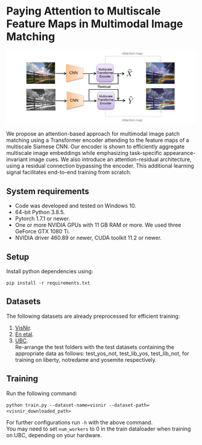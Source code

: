 # Paying Attention to Multiscale Feature Maps in Multimodal Image Matching

![teaser architecture fig](figures/teaser.png)

We propose an attention-based approach for multimodal image patch matching using a Transformer encoder attending to the feature maps of a multiscale Siamese CNN. Our encoder is shown to efficiently aggregate multiscale image embeddings while emphasizing task-specific appearance-invariant image cues. We also introduce an attention-residual architecture, using a residual connection bypassing the encoder. This additional learning signal facilitates end-to-end training from scratch.

## System requirements
* Code was developed and tested on Windows 10.
* 64-bit Python 3.8.5.
* Pytorch 1.7.1 or newer.
* One or more NVIDIA GPUs with 11 GB RAM or more. We used three GeForce GTX 1080 Ti.
* NVIDIA driver 460.89 or newer, CUDA toolkit 11.2 or newer.

## Setup
Install python dependencies using:
```
pip install -r requirements.txt
```

## Datasets
The following datasets are already preprocessed for efficient training:
1. [VisNir](https://mega.nz/file/zkwwCQZQ#4LghnMDWU6OEaqPPtGF5lL3_9KBqDPXa15C8v_xBhLA).
2. [En etal](https://mega.nz/file/S05j0K6b#53SEnKc58Fh8IE56MS02zsi2GpJVRKymItKow3aQ8ZA).
3. [UBC](https://mega.nz/file/C9p2SCxS#b7QlCFRhrYKQjZujcSRft3XT1sURf6MMGC8M89QdMB0).   
Re-arrange the test folders with the test datasets containing the appropriate data as follows: test_yos_not, test_lib_yos, test_lib_not, for training on liberty, notredame and yosemite respectively.
## Training
Run the following command:
```
python train.py --dataset-name=visnir --dataset-path=<visnir_downloaded_path>
```

For further configurations run `-h` with the above command.  
You may need to set `num_workers` to 0 in the train dataloader when training on UBC, depending on your hardware.
